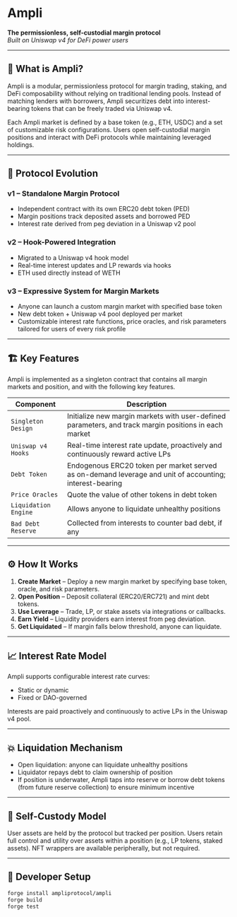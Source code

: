 # Ampli

**The permissionless, self-custodial margin protocol**  
_Built on Uniswap v4 for DeFi power users_

---

## 🧩 What is Ampli?

Ampli is a modular, permissionless protocol for margin trading, staking, and DeFi composability without relying on traditional lending pools. Instead of matching lenders with borrowers, Ampli securitizes debt into interest-bearing tokens that can be freely traded via Uniswap v4.

Each Ampli market is defined by a base token (e.g., ETH, USDC) and a set of customizable risk configurations. Users open self-custodial margin positions and interact with DeFi protocols while maintaining leveraged holdings.

---

## 🔁 Protocol Evolution

### v1 – Standalone Margin Protocol

- Independent contract with its own ERC20 debt token (PED)
- Margin positions track deposited assets and borrowed PED
- Interest rate derived from peg deviation in a Uniswap v2 pool

### v2 – Hook-Powered Integration

- Migrated to a Uniswap v4 hook model
- Real-time interest updates and LP rewards via hooks
- ETH used directly instead of WETH

### v3 – Expressive System for Margin Markets

- Anyone can launch a custom margin market with specified base token
- New debt token + Uniswap v4 pool deployed per market
- Customizable interest rate functions, price oracles, and risk parameters tailored for users of every risk profile

---

## 🏗️ Key Features

Ampli is implemented as a singleton contract that contains all margin markets and position, and with the following key features.

| Component            | Description                                                                                             |
| -------------------- | ------------------------------------------------------------------------------------------------------- |
| `Singleton Design`   | Initialize new margin markets with user-defined parameters, and track margin positions in each market   |
| `Uniswap v4 Hooks`   | Real-time interest rate update, proactively and continuously reward active LPs                          |
| `Debt Token`         | Endogenous ERC20 token per market served as on-demand leverage and unit of accounting; interest-bearing |
| `Price Oracles`      | Quote the value of other tokens in debt token                                                           |
| `Liquidation Engine` | Allows anyone to liquidate unhealthy positions                                                          |
| `Bad Debt Reserve`   | Collected from interests to counter bad debt, if any                                                    |

---

## ⚙️ How It Works

1. **Create Market** – Deploy a new margin market by specifying base token, oracle, and risk parameters.
2. **Open Position** – Deposit collateral (ERC20/ERC721) and mint debt tokens.
3. **Use Leverage** – Trade, LP, or stake assets via integrations or callbacks.
4. **Earn Yield** – Liquidity providers earn interest from peg deviation.
5. **Get Liquidated** – If margin falls below threshold, anyone can liquidate.

---

## 📈 Interest Rate Model

Ampli supports configurable interest rate curves:

- Static or dynamic
- Fixed or DAO-governed

Interests are paid proactively and continuously to active LPs in the Uniswap v4 pool.

---

## 💥 Liquidation Mechanism

- Open liquidation: anyone can liquidate unhealthy positions
- Liquidator repays debt to claim ownership of position
- If position is underwater, Ampli taps into reserve or borrow debt tokens (from future reserve collection) to ensure minimum incentive

---

## 🔐 Self-Custody Model

User assets are held by the protocol but tracked per position. Users retain full control and utility over assets within a position (e.g., LP tokens, staked assets). NFT wrappers are available peripherally, but not required.

---

## 🔧 Developer Setup

```bash
forge install ampliprotocol/ampli
forge build
forge test
```
